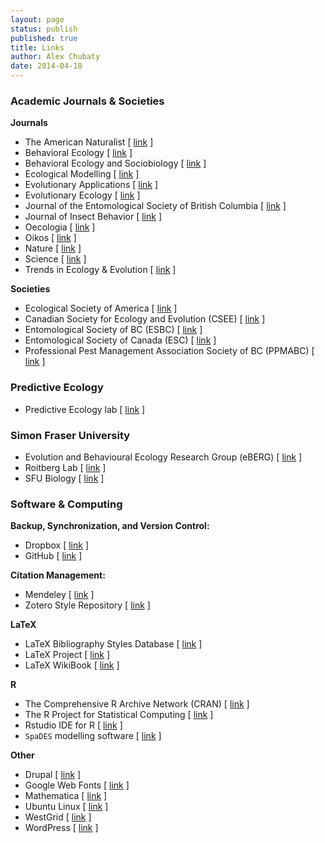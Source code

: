 ```yaml
---
layout: page
status: publish
published: true
title: Links
author: Alex Chubaty
date: 2014-04-18
---
```


### Academic Journals & Societies

**Journals**

- The American Naturalist [ <a href="http://www.journals.uchicago.edu/toc/an/current " target="_blank">link</a> ]
- Behavioral Ecology [ <a href="http://beheco.oxfordjournals.org/ " target="_blank">link</a> ]
- Behavioral Ecology and Sociobiology [ <a href="http://www.springer.com/life+sciences/behavioural/journal/265 " target="_blank">link</a> ]
- Ecological Modelling [ <a href="http://www.journals.elsevier.com/ecological-modelling/" target="_blank">link</a> ]
- Evolutionary Applications [ <a href="http://www.blackwellpublishing.com/eva_enhanced/ " target="_blank">link</a> ]
- Evolutionary Ecology [ <a href="http://www.springerlink.com/content/100160/ " target="_blank">link</a> ]
- Journal of the Entomological Society of British Columbia [ <a href="http://journal.entsocbc.ca " target="_blank">link</a> ]
- Journal of Insect Behavior [ <a href="http://www.springerlink.com/content/0892-7553/ " target="_blank">link</a> ]
- Oecologia [ <a href="http://www.springerlink.com/content/100458/ " target="_blank">link</a> ]
- Oikos [ <a href="http://www.blackwellpublishing.com/journal.asp?ref=0030-1299&site=24 " target="_blank">link</a> ]
- Nature [ <a href="http://www.nature.com/nature " target="_blank">link</a> ]
- Science [ <a href="http://www.sciencemag.org/ " target="_blank">link</a> ]
- Trends in Ecology & Evolution [ <a href="http://www.cell.com/trends/ecology-evolution/ " target="_blank">link</a> ]

**Societies**

- Ecological Society of America [ <a title="Ecological Society of America" href="http://esa.org" target="_blank">link</a> ]
- Canadian Society for Ecology and Evolution (CSEE) [ <a href="http://www.ecoevo.ca/ " target="_blank">link</a> ]
- Entomological Society of BC (ESBC) [ <a href="http://entsocbc.ca " target="_blank">link</a> ]
- Entomological Society of Canada (ESC) [ <a href="http://www.esc-sec.ca/ " target="_blank">link</a> ]
- Professional Pest Management Association Society of BC (PPMABC) [ <a href="http://www.sfu.ca/~ppmabc/ " target="_blank">link</a> ]

### Predictive Ecology

- Predictive Ecology lab [ <a href="http://predictiveecology.org" target="_blank">link</a> ]

### Simon Fraser University

- Evolution and Behavioural Ecology Research Group (eBERG) [ <a href="http://www.sfu.ca/biology/berg/ " target="_blank">link</a> ]
- Roitberg Lab [ <a href="http://www.sfu.ca/~roitberg/lab " target="_blank">link</a> ]
- SFU Biology [ <a href="http://www.biology.sfu.ca/ " target="_blank">link</a> ]

### Software & Computing

**Backup, Synchronization, and Version Control:**

- Dropbox [ <a href="http://www.dropbox.com/referrals/NTcyMTk0NTk " target="_blank">link</a> ]
- GitHub [ <a href="http://github.com " target="_blank">link</a> ]

**Citation Management:**

- Mendeley [ <a href="http://www.mendeley.com/ " target="_blank">link</a> ]
- Zotero Style Repository [ <a href="http://www.zotero.org/styles " target="_blank">link</a> ]

**LaTeX**

- LaTeX Bibliography Styles Database [ <a href="http://bst.maururu.net/ " target="_blank">link</a> ]
- LaTeX Project [ <a href="http://www.latex-project.org " target="_blank">link</a> ]
- LaTeX WikiBook [ <a href="https://en.wikibooks.org/wiki/LaTeX " target="_blank">link</a> ]

**R**

- The Comprehensive R Archive Network (CRAN) [ <a href="https://cran.rstudio.com" target="_blank">link</a> ]
- The R Project for Statistical Computing [ <a href="http://r-project.org " target="_blank">link</a> ]
- Rstudio IDE for R [ <a href="https://www.rstudio.com" target="_blank">link</a> ]
- `SpaDES` modelling software [ <a href="http://spades.predictiveecology.org" target="_blank">link</a> ]

**Other**

- Drupal [ <a href="http://drupal.org/ " target="_blank">link</a> ]
- Google Web Fonts [ <a href="http://code.google.com/webfonts " target="_blank">link</a> ]
- Mathematica [ <a href="http://www.wolfram.com/mathematica/ " target="_blank">link</a> ]
- Ubuntu Linux [ <a href="http://www.ubuntu.com " target="_blank">link</a> ]
- WestGrid [ <a href="http://www.westgrid.ca " target="_blank">link</a> ]
- WordPress [ <a href="http://wordpress.org" target="_blank">link</a> ]
